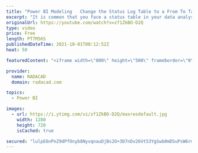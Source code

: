```yaml
---
title: "Power BI Modeling   Change the Status Log Table to a From To Table"
excerpt: "It is common that you face a status table in your data analysis scenarios. A status table normally has a column for the status of the items and the date of status change. This type of table, although informative, can be hard for analyzing data. In this article and video, I’ll explain why it is better"
originalUrl: https://youtube.com/watch?v=zf1ZkBO-D2Q
type: video
price: Free
length: PT7M56S
publishedDateTime: 2021-10-01T00:12:52Z
heat: 50

featuredContent: "<iframe width=\"800\" height=\"500\" frameborder=\"0\" src=\"https://www.youtube.com/embed/zf1ZkBO-D2Q\" allow=\"accelerometer; autoplay; encrypted-media; gyroscope; picture-in-picture\" allowfullscreen></iframe>"

provider:
  name: RADACAD
  domain: radacad.com

topics:
  - Power BI

images:
  - url: https://i.ytimg.com/vi/zf1ZkBO-D2Q/maxresdefault.jpg
    width: 1280
    height: 720
    isCached: true

secured: "lulpE6nPnZ9dPfOnyb8NyvqnauDjBs2O+3D7nDv26Vt53YgSwb0mDSuPsW6rmr8VKZlXiepSiGnjhhfsytb5DyXxZxIz+DFkBZW2PtVY918oXt7f4iHVymM4GxlioPkpANySBVQiPh98PTUsOMGKIW1ZCXlVeOg0q0QYIBJgIFUddJhwW5z9duysTys9qfD+Iv8ZsLokt9ksuNOW814X4jQr4+U6YJyYhybCrANto5sfH8tpo82e+OVGvjl0gQtXkyOVm810536kIeh51FFXrMu36wFwRJVZ2MAkLStbYy3uj9EdzDPG0OaddeQQDODSJSDjtD6aj+2zJJu5YRhuSzpWH7ijiYZ000PeKH3GJLrxbUgWKFpa62ANnm3O2hcMkvo0k1A2edl1tNQd6DRrtp3yM9lqv32v1bBCvY+6DAg=;8ER1/l1Bz3tzIN8mDmLK7g=="
---
```


